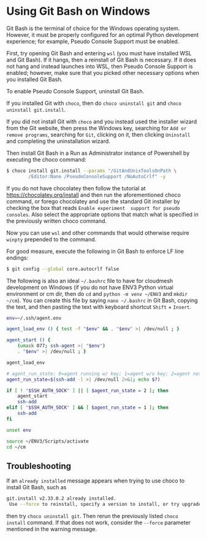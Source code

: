 # Using Git Bash on Windows

Git Bash is the terminal of choice for the Windows operating
system. However, it must be properly configured for an optimal
Python development experience; for example, Pseudo Console Support
must be enabled.

First, try opening Git Bash and entering `wsl` (you must
have installed WSL and Git Bash). If it hangs, then a reinstall of
Git Bash is necessary. If it does not hang and instead launches into
WSL, then Pseudo Console Support is enabled; however, make sure that
you picked other necessary options when you installed Git Bash.

To enable Pseudo Console Support, uninstall Git Bash.

If you installed Git with `choco`, then do `choco uninstall git`
and `choco uninstall git.install`.

If you did not install Git with `choco` and you instead used
the installer wizard from the Git website, then
press the Windows key, searching for `Add or remove
programs`, searching for `Git`, clicking on it, then
clicking `Uninstall` and completing the uninstallation wizard.

Then install Git Bash in a Run as Administrator instance of Powershell by 
executing the choco command:

```bash
$ choco install git.install --params "/GitAndUnixToolsOnPath \
        /Editor:Nano /PseudoConsoleSupport /NoAutoCrlf" -y
```

If you do not have chocolatey then follow the tutorial at
<https://chocolatey.org/install> and then run the aforementioned
choco command, or forego chocolatey and use the standard Git
installer by checking the box that reads `Enable experiment 
support for pseudo consoles`. Also select the appropriate
options that match what is specified in the previously written
choco command.

Now you can use `wsl` and other commands that would otherwise
require `winpty` prepended to the command.

For good measure, execute the following in Git Bash to enforce
LF line endings:

```bash
$ git config --global core.autocrlf false
```

The following is also an ideal `~/.bashrc` file to have for
cloudmesh development on Windows (if you do not have ENV3
Python virtual environment or cm dir, then do `cd` and
`python -m venv ~/ENV3` and `mkdir ~/cm`). You can create
this file by saying `nano ~/.bashrc` in Git Bash, copying
the text, and then pasting the text with keyboard shortcut
`Shift` + `Insert`.

```bash
env=~/.ssh/agent.env

agent_load_env () { test -f "$env" && . "$env" >| /dev/null ; }

agent_start () {
    (umask 077; ssh-agent >| "$env")
    . "$env" >| /dev/null ; }

agent_load_env

# agent_run_state: 0=agent running w/ key; 1=agent w/o key; 2=agent not running
agent_run_state=$(ssh-add -l >| /dev/null 2>&1; echo $?)

if [ ! "$SSH_AUTH_SOCK" ] || [ $agent_run_state = 2 ]; then
    agent_start
    ssh-add
elif [ "$SSH_AUTH_SOCK" ] && [ $agent_run_state = 1 ]; then
    ssh-add
fi

unset env

source ~/ENV3/Scripts/activate
cd ~/cm
```

## Troubleshooting

If an `already installed` message appears when trying to use choco to
install Git Bash, such as

```bash
git.install v2.33.0.2 already installed.
 Use --force to reinstall, specify a version to install, or try upgrade.
```

then try `choco uninstall git`. Then rerun the previously
listed `choco install` command.
If that does not work, consider the `--force` parameter
mentioned in the warning message.

